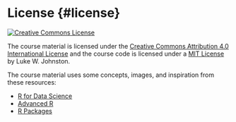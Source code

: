 # License {#license}

<a rel="license" href="https://creativecommons.org/licenses/by/4.0/"><img alt="Creative Commons License" style="border-width:0" src="https://i.creativecommons.org/l/by/4.0/88x31.png" /></a>

The course material is licensed under the
[Creative Commons Attribution 4.0 International License](https://creativecommons.org/licenses/by/4.0/)
and the course code is licensed under a [MIT License](https://gitlab.com/rostools/r-cubed-intermediate/-/blob/master/LICENSE-MIT.md) by Luke W. Johnston.

The course material uses some concepts, images, and inspiration from these resources:

- [R for Data Science](https://r4ds.had.co.nz/)
- [Advanced R](https://adv-r.hadley.nz/)
- [R Packages](https://r-pkgs.org/)
